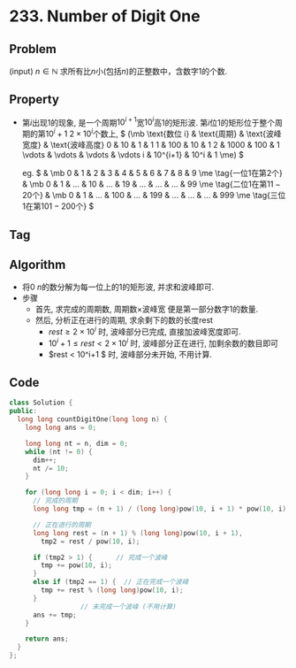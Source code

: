 # 233. Number of Digit One
## Problem
  (input) $n \in \mathbb N$
    求所有比$n$小(包括$n$)的正整数中，含数字$1$的个数.

## Property
  - 第$i$出现$1$的现象, 是一个周期$10^{i+1}$宽$10^i$高$1$的矩形波.
    第$i$位$1$的矩形位于整个周期的第$10^i+1 ~ 2 × 10^i$个数上,
    $
      (\mb
        \text{数位 i} & \text{周期} & \text{波峰宽度} & \text{波峰高度}
        0 & 10 & 1 & 1
        1 & 100 & 10 & 1
        2 & 1000 & 100 & 1
        \vdots & \vdots & \vdots & \vdots
        i & 10^{i+1} & 10^i & 1
      \me)
    $

    eg.
    $
      & \mb 0 & 1 & 2 & 3 & 4 & 5 & 6 & 7 & 8 & 9 \me \tag{一位$1$在第$2$个}
      & \mb 0 & 1 & ... & 10 & ... & 19 & ... & ... & ... & 99 \me \tag{二位$1$在第$11-20$个}
      & \mb 0 & 1 & ... & 100 & ... & 199 & ... & ... & ... & 999 \me \tag{三位$1$在第$101-200$个}
    $

## Tag

## Algorithm
  - 将$0 ~ n$的数分解为每一位上的$1$的矩形波, 并求和波峰即可.
  - 步骤
    - 首先, 求完成的周期数, 周期数$×$波峰宽 便是第一部分数字$1$的数量.
    - 然后, 分析正在进行的周期, 求余剩下的数的长度rest
      - $rest ≥ 2 × 10^i$ 时, 波峰部分已完成, 直接加波峰宽度即可.
      - $10^i+1 ≤ rest < 2 × 10^i$ 时, 波峰部分正在进行, 加剩余数的数目即可
      - $rest < 10^i+1 $ 时, 波峰部分未开始, 不用计算.

## Code

```cpp
class Solution {
public:
  long long countDigitOne(long long n) {
    long long ans = 0;

    long long nt = n, dim = 0;
    while (nt != 0) {
      dim++;
      nt /= 10;
    }

    for (long long i = 0; i < dim; i++) {
      // 完成的周期
      long long tmp = (n + 1) / (long long)pow(10, i + 1) * pow(10, i);

      // 正在进行的周期
      long long rest = (n + 1) % (long long)pow(10, i + 1),
        tmp2 = rest / pow(10, i);

      if (tmp2 > 1) {      // 完成一个波峰
        tmp += pow(10, i);
      }
      else if (tmp2 == 1) {  // 正在完成一个波峰
        tmp += rest % (long long)pow(10, i);
      }
                  // 未完成一个波峰 (不用计算)
      ans += tmp;
    }

    return ans;
  }
};
```